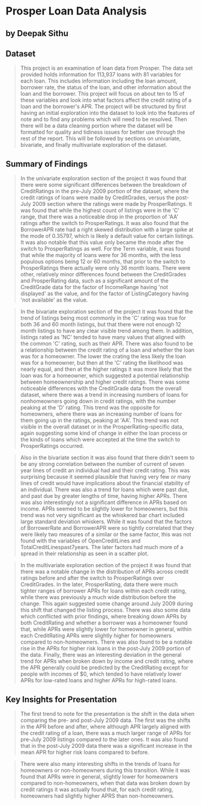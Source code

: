 # Prosper Loan Data Analysis
## by Deepak Sithu


## Dataset

> This project is an examination of loan data from Prosper. The data set provided holds information for 113,937 loans with 81 variables for each loan. This includes information including the loan amount, borrower rate, the status of the loan, and other information about the loan and the borrower. This project will focus on about ten to 15 of these variables and look into what factors affect the credit rating of a loan and the borrower's APR. The project will be structured by first having an initial exploration into the dataset to look into the features of note and to find any problems which will need to be resolved. Then there will be a data cleaning portion where the dataset will be formatted for quality and tidiness issues for better use through the rest of the report. This will be followed by sections on univariate, bivariate, and finally multivariate exploration of the dataset.


## Summary of Findings

> In the univariate exploration section of the project it was found that there were some significant differences between the breakdown of CreditRatings in the pre-July 2009 portion of the dataset, where the credit ratings of loans were made by CreditGrades, versus the post-July 2009 section where the ratings were made by ProsperRatings. It was found that while the highest count of listings were in the 'C' range, that there was a noticeable drop in the proportion of 'AA' ratings after the switch to ProsperRatings. It was also found that the BorrowerAPR rate had a right skewed distribution with a large spike at the mode of 0.35797, which is likely a default value for certain listings. It was also notable that this value only became the mode after the switch to ProsperRatings as well. For the Term variable, it was found that while the majority of loans were for 36 months, with the less populous options being 12 or 60 months, that prior to the switch to ProsperRatings there actually were only 36 month loans. There were other, relatively minor differences found between the CreditGrades and ProsperRating data, such as a significant amount of the CreditGrade data for the factor of IncomeRange having 'not displayed' as the value, and for the factor of ListingCategory having 'not available' as the value.

> In the bivariate exploration section of the project it was found that the trend of listings being most commonly in the 'C' rating was true for both 36 and 60 month listings, but that there were not enough 12 month listings to have any clear visible trend among them. In addition, listings rated as 'NC' tended to have many values that aligned with the common 'C' rating, such as their APR. There was also found to be a relationship between the credit rating of a loan and whether the loan was for a homeowner. The lower the crating the less likely the loan was for a homeowner, but then at the 'C' rating the likelihood was nearly equal, and then at the higher ratings it was more likely that the loan was for a homeowner, which suggested a potential relationship between homeownership and higher credit ratings. There was some noticeable differences with the CreditGrade data from the overall dataset, where there was a trend in increasing numbers of loans for nonhomeowners going down in credit ratings, with the number peaking at the 'D' rating. This trend was the opposite for homeowners, where there was an increasing number of loans for them going up in the ratings, peaking at 'AA'. This trend was not visible in the overall dataset or in the ProsperRating-specific data, again suggesting some kind of change in either the loan process or the kinds of loans which were accepted at the time the switch to ProsperRatings occurred. 

> Also in the bivariate section it was also found that there didn't seem to be any strong correlation between the number of current of seven year lines of credit an individual had and their credit rating. This was surprising because it seemed plausible that having very few or many lines of credit would have implications about the financial stability of an individual. There was also a trend for loans which were past due, and past due by greater lengths of time, having higher APRs. There was also interestingly not a significant difference in APRs based on income. APRs seemed to be slightly lower for homeowners, but this trend was not very significant as the whiskered bar chart included large standard deviation whiskers. While it was found that the factors of BorrowerRate and BorrowerAPR were so tightly correlated that they were likely two measures of a similar or the same factor, this was not found with the variables of OpenCreditLines and TotalCreditLinespast7years. The later factors had much more of a spread in their relationship as seen in a scatter plot.

> In the multivariate exploration section of the project it was found that there was a notable change in the distribution of APRs across credit ratings before and after the switch to ProsperRatings over CreditGrades. In the later, ProsperRating, data there were much tighter ranges of borrower APRs for loans within each credit rating, while there was previously a much wide distribution before the change. This again suggested some change around July 2009 during this shift that changed the listing process. There was also some data which conflicted with prior findings, where breaking down APRs by both CreditRating and whether a borrower was a homeowner found that, while APRs were slightly lower for homeowner in general, within each CreditRating APRs were slightly higher for homeowners compared to non-homeowners. There was also found to be a notable rise in the APRs for higher risk loans in the post-July 2009 portion of the data. Finally, there was an interesting deviation in the general trend for APRs when broken down by income and credit rating, where the APR generally could be predicted by the CreditRating except for people with incomes of $0, which tended to have relatively lower APRs for low-rated loans and higher APRs for high-rated loans.


## Key Insights for Presentation

> The first trend to note for the presentation is the shift in the data when comparing the pre- and post-July 2009 data. The first was the shifts in the APR before and after, where although APR largely aligned with the credit rating of a loan, there was a much larger range of APRs for pre-July 2009 listings compared to the later ones. It was also found that in the post-July 2009 data there was a significant increase in the mean APR for higher risk loans compared to before.

> There were also many interesting shifts in the trends of loans for homeowners or non-homeowners during this transition. While it was found that APRs were in general, slightly lower for homeowners compared to non-homeowners, when that data was broken down by credit ratings it was actually found that, for each credit rating, homeowners had slightly higher APRS than non-homeowners.  

